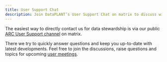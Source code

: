```yaml
---
title: User Support Chat
description: Join DataPLANT’s User Support Chat on matrix to discuss with Data Stewards
---
```


The easiest way to directly contact us for data stewardship is via our public [ARC User Support channel](https://matrix.to/#/%23arc-user-support:matrix.org) on matrix.

There we try to quickly answer questions and keep you up-to-date with latest developments. Feel free to join the discussions, raise questions and topics for upcoming [user meetings](https://nfdi4plants.github.io/events/arc-user-support/).
